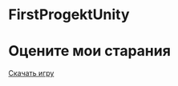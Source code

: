 # FirstProgektUnity
<!DOCTYPE html>
<html lang="en">
<head>
    <meta charset="UTF-8">
    <meta name="viewport" content="width=device-width, initial-scale=1.0">
    <title>MiFirstUnityProgekt</title>
</head>
<body>
    <h1>Оцените мои старания</h1>
    <a href="Dream.exe">Скачать игру</a>
</body>
</html>
